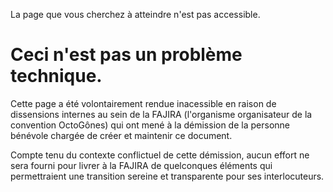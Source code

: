 La page que vous cherchez à atteindre n'est pas accessible.

# Ceci n'est pas un problème technique.

Cette page a été volontairement rendue inacessible en raison de dissensions internes au sein de la FAJIRA (l'organisme organisateur de la convention OctoGônes) qui ont mené à la démission de la personne bénévole chargée de créer et maintenir ce document.

Compte tenu du contexte conflictuel de cette démission, aucun effort ne sera fourni pour livrer à la FAJIRA de quelconques éléments qui permettraient une transition sereine et transparente pour ses interlocuteurs.
